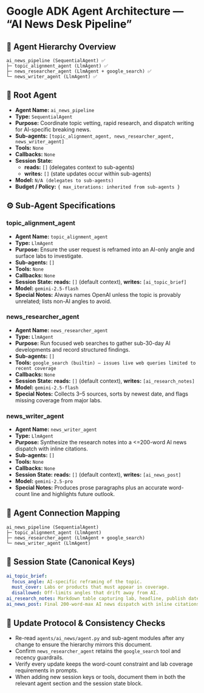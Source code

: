# Google ADK Agent Architecture — “AI News Desk Pipeline”

## 🧭 Agent Hierarchy Overview

```
ai_news_pipeline (SequentialAgent) ✅
├─ topic_alignment_agent (LlmAgent) ✅
├─ news_researcher_agent (LlmAgent + google_search) ✅
└─ news_writer_agent (LlmAgent) ✅
```

## 🧠 Root Agent

* **Agent Name:** `ai_news_pipeline`
* **Type:** `SequentialAgent`
* **Purpose:** Coordinate topic vetting, rapid research, and dispatch writing for AI-specific breaking news.
* **Sub-agents:** `[topic_alignment_agent, news_researcher_agent, news_writer_agent]`
* **Tools:** `None`
* **Callbacks:** `None`
* **Session State:**
  - **reads:** `[]` (delegates context to sub-agents)
  - **writes:** `[]` (state updates occur within sub-agents)
* **Model:** `N/A (delegates to sub-agents)`
* **Budget / Policy:** `{ max_iterations: inherited from sub-agents }`

## ⚙️ Sub-Agent Specifications

### topic_alignment_agent

* **Agent Name:** `topic_alignment_agent`
* **Type:** `LlmAgent`
* **Purpose:** Ensure the user request is reframed into an AI-only angle and surface labs to investigate.
* **Sub-agents:** `[]`
* **Tools:** `None`
* **Callbacks:** `None`
* **Session State:** **reads:** `[]` (default context), **writes:** `[ai_topic_brief]`
* **Model:** `gemini-2.5-flash`
* **Special Notes:** Always names OpenAI unless the topic is provably unrelated; lists non-AI angles to avoid.

### news_researcher_agent

* **Agent Name:** `news_researcher_agent`
* **Type:** `LlmAgent`
* **Purpose:** Run focused web searches to gather sub-30-day AI developments and record structured findings.
* **Sub-agents:** `[]`
* **Tools:** `google_search (builtin) — issues live web queries limited to recent coverage`
* **Callbacks:** `None`
* **Session State:** **reads:** `[]` (default context), **writes:** `[ai_research_notes]`
* **Model:** `gemini-2.5-flash`
* **Special Notes:** Collects 3–5 sources, sorts by newest date, and flags missing coverage from major labs.

### news_writer_agent

* **Agent Name:** `news_writer_agent`
* **Type:** `LlmAgent`
* **Purpose:** Synthesize the research notes into a <=200-word AI news dispatch with inline citations.
* **Sub-agents:** `[]`
* **Tools:** `None`
* **Callbacks:** `None`
* **Session State:** **reads:** `[]` (default context), **writes:** `[ai_news_post]`
* **Model:** `gemini-2.5-pro`
* **Special Notes:** Produces prose paragraphs plus an accurate word-count line and highlights future outlook.

## 🔗 Agent Connection Mapping

```
ai_news_pipeline (SequentialAgent)
├─ topic_alignment_agent (LlmAgent)
├─ news_researcher_agent (LlmAgent + google_search)
└─ news_writer_agent (LlmAgent)
```

## 🧱 Session State (Canonical Keys)

```yaml
ai_topic_brief:
  focus_angle: AI-specific reframing of the topic.
  must_cover: Labs or products that must appear in coverage.
  disallowed: Off-limits angles that drift away from AI.
ai_research_notes: Markdown table capturing lab, headline, publish date, publisher, significance, and URL for vetted sources.
ai_news_post: Final 200-word-max AI news dispatch with inline citations and explicit word count.
```

## 🔄 Update Protocol & Consistency Checks

* Re-read `agents/ai_news/agent.py` and sub-agent modules after any change to ensure the hierarchy mirrors this document.
* Confirm `news_researcher_agent` retains the `google_search` tool and recency guardrails.
* Verify every update keeps the word-count constraint and lab coverage requirements in prompts.
* When adding new session keys or tools, document them in both the relevant agent section and the session state block.
